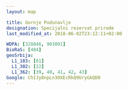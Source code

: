 ```yaml
---
layout: map

title: Gornje Podunavlje
designation: Specijalni rezervat prirode
last_modified_at: 2018-06-02T23:12:11+02:00

WDPA: [328846, 903091]
BioRaS: [404]
geoSrbija:
  L1_183: [81]
  L1_302: [22]
  L1_362: [39, 40, 41, 42, 43]
Google: ChIJy8npLn3OXEcRkQ9UryGkQD0
---
```

